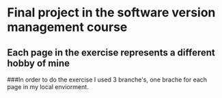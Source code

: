 # Final project in the software version management course
## Each page in the exercise represents a different hobby of mine
###In order to do the exercise I used 3 branche's, one brache for each page in my local enviorment.
